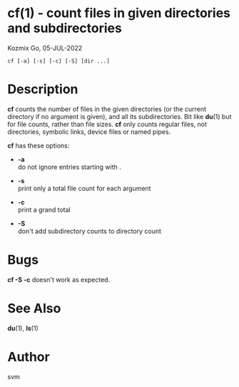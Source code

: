 # cf(1) - count files in given directories and subdirectories

Kozmix Go, 05-JUL-2022

```
cf [-a] [-s] [-c] [-S] [dir ...]
```


<a name="description"></a>

# Description

**cf**
counts the number of files in the given directories (or the current
directory if no argument is given), and all its subdirectories. Bit like
**du**(1)
but for file counts, rather than file sizes.
**cf**
only counts regular files, not directories, symbolic links, device
files or named pipes.

**cf**
has these options:


* **-a**  
  do not ignore entries starting with .
  
* **-s**  
  print only a total file count for each argument
  
* **-c**  
  print a grand total
  
* **-S**  
  don't add subdirectory counts to directory count
  

<a name="bugs"></a>

# Bugs


**cf -S -c**
doesn't work as expected.


<a name="see-also"></a>

# See Also

**du**(1),
**ls**(1)


<a name="author"></a>

# Author

svm
